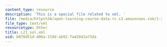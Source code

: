 ```yaml
---
content_type: resource
description: 'This is a special file related to xml. '
file: /media/https%3A/open-learning-course-data-rc.s3.amazonaws.com/1-264j-database-internet-and-systems-integration-technologies-fall-2013/b070d51dd06a219dab92fa42043a73da_L21_sol.xml
file_type: text/xml
resourcetype: Other
title: L21_sol.xml
uid: b070d51d-d06a-219d-ab92-fa42043a73da
---
```

